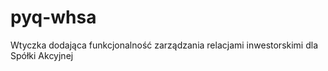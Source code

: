 # pyq-whsa
 Wtyczka dodająca funkcjonalność zarządzania relacjami inwestorskimi dla Spółki Akcyjnej
